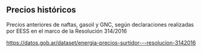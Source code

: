 ## Precios históricos

Precios anteriores de naftas, gasoil y GNC, según declaraciones realizadas por EESS en el marco de la Resolución 314/2016

https://datos.gob.ar/dataset/energia-precios-surtidor---resolucion-3142016 

